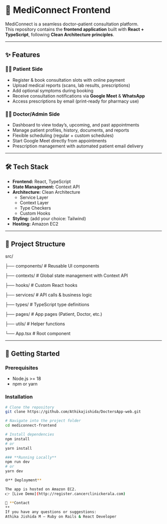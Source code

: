 # 🏥 MediConnect Frontend

MediConnect is a seamless doctor–patient consultation platform.  
This repository contains the **frontend application** built with **React + TypeScript**, following **Clean Architecture principles**.

---

## ✨ Features

### 👩‍⚕️ Patient Side
- Register & book consultation slots with online payment
- Upload medical reports (scans, lab results, prescriptions)
- Add optional symptoms during booking
- Receive consultation notifications via **Google Meet** & **WhatsApp**
- Access prescriptions by email (print-ready for pharmacy use)

### 👨‍⚕️ Doctor/Admin Side
- Dashboard to view today’s, upcoming, and past appointments
- Manage patient profiles, history, documents, and reports
- Flexible scheduling (regular + custom schedules)
- Start Google Meet directly from appointments
- Prescription management with automated patient email delivery

---

## 🛠️ Tech Stack

- **Frontend:** React, TypeScript  
- **State Management:** Context API  
- **Architecture:** Clean Architecture  
  - Service Layer  
  - Context Layer  
  - Type Checkers  
  - Custom Hooks  
- **Styling:** (add your choice: Tailwind)  
- **Hosting:** Amazon EC2  

---

## 📂 Project Structure

src/

├── components/ # Reusable UI components

├── contexts/ # Global state management with Context API

├── hooks/ # Custom React hooks

├── services/ # API calls & business logic

├── types/ # TypeScript type definitions

├── pages/ # App pages (Patient, Doctor, etc.)

├── utils/ # Helper functions

└── App.tsx # Root component


---

## 🚀 Getting Started

### Prerequisites
- Node.js >= 18
- npm or yarn

### Installation
```bash
# Clone the repository
git clone https://github.com/Athikajishida/DoctersApp-web.git

# Navigate into the project folder
cd mediconnect-frontend

# Install dependencies
npm install
# or
yarn install

### **Running Locally**
npm run dev
# or
yarn dev

🌐** Deployment**

The app is hosted on Amazon EC2.
👉 [Live Demo](http://register.cancerclinickerala.com)

📧 **Contact
**
If you have any questions or suggestions:
Athika Jishida M – Ruby on Rails & React Developer

